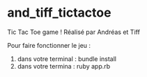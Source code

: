 # and_tiff_tictactoe

Tic Tac Toe game ! 
Réalisé par Andréas et Tiff 

Pour faire fonctionner le jeu : 
1) dans votre terminal : bundle install 
2) dans votre termina : ruby app.rb

